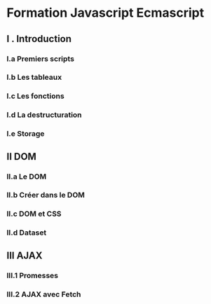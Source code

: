 # Formation Javascript Ecmascript
## I . Introduction
### I.a Premiers scripts
### I.b Les tableaux
### I.c Les fonctions
### I.d La destructuration
### I.e Storage
## II DOM
### II.a Le DOM
### II.b Créer dans le DOM
### II.c DOM et CSS
### II.d Dataset
## III AJAX
### III.1 Promesses
### III.2 AJAX avec Fetch